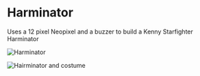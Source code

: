 # Harminator

Uses a 12 pixel Neopixel and a buzzer to build a Kenny Starfighter Harminator

![Harminator](https://www.dropbox.com/s/qeewp56eskfl2yb/hairminator1.jpg?dl=1)

![Hairminator and costume](https://www.dropbox.com/s/qeewp56eskfl2yb/hairminator2.jpg?dl=1)
